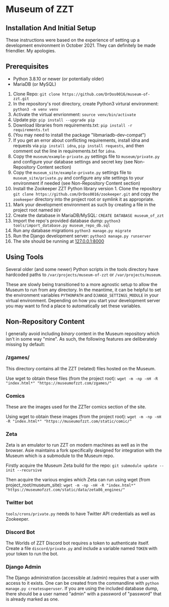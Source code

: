 # Museum of ZZT

## Installation And Initial Setup

These instructions were based on the experience of setting up a development
environment in October 2021. They can definitely be made friendlier. My
apologies.

## Prerequisites

* Python 3.8.10 or newer (or potentially older)
* MariaDB (or MySQL)

1. Clone Repo: `git clone https://github.com/DrDos0016/museum-of-zzt.git`
2. In the repository's root directory, create Python3 virtural environment: `python3 -m venv venv`
3. Activate the virtual envrionment: `source venv/bin/activate`
4. Update pip: `pip install --upgrade pip`
5. Download libraries from requirements.txt: `pip install -r requirements.txt`
6. (You may need to install the package "libmariadb-dev-compat")
7. If you get an error about conflicting requirements, install idna and requests via `pip install idna`, `pip install requests`, and then comment out the line in requirements.txt for `idna`.
8. Copy the `museum/example-private.py` settings file to `museum/private.py` and configure your database settings and secret key  (see Non-Repository Content section)
9. Copy the `museum_site/example-private.py` settings file to `museum_site/private.py` and configure any site settings to your environment if needed (see Non-Repository Content section)
10. Install the Zookeeper ZZT Python library version 1. Clone the repository `git clone https://github.com/DrDos0016/zookeeper.git` and copy the `zookeeper` directory into the project root or symlink it as appropriate.
11. Mark your development environment as such by creating a file in the project root named `DEV`
12. Create the database in MariaDB/MySQL: `CREATE DATABASE museum_of_zzt`
13. Import the repo's provided database dump: `python3 tools/import_database.py museum_repo_db.sql`
14. Run any database migrations `python3 manage.py migrate`
15. Run the Django development server: `python3 manage.py runserver`
16. The site should be running at [127.0.0.1:8000](http://127.0.0.1:8000)

## Using Tools

Several older (and some newer) Python scripts in the tools directory have hardcoded paths to `/var/projects/museum-of-zzt` or `/var/projects/museum`.

These are slowly being transitioned to a more agnostic setup to allow the Museum to run from any directory. In the meantime, it can be helpful to set the environment variables `PYTHONPATH` and `DJANGO_SETTINGS_MODULE` in your virtual environment. Depending on how you start your development server you may want to find a place to automatically set these variables.

## Non-Repository Content

I generally avoid including *binary* content in the Museum repository which isn't in some way "mine".
As such, the following features are deliberately missing by default:

### /zgames/

This directory contains all the ZZT (related) files hosted on the Museum.

Use wget to obtain these files (from the project root): `wget -m -np -nH -R "index.html*" "https://museumofzzt.com/zgames/"`

### Comics

These are the images used for the ZZTer comics section of the site.

Using wget to obtain these images (from the project root): `wget -m -np -nH -R "index.html*" "https://museumofzzt.com/static/comic/"`

### Zeta

Zeta is an emulator to run ZZT on modern machines as well as in the browser. Asie maintains a fork specifically designed for integration with the Museum which is a submodule to the Museum repo.

Firstly acquire the Museum Zeta build for the repo: `git submodule update --init --recursive`

Then acquire the various engies which Zeta can run using wget (from project_root/museum_site): `wget -m -np -nH -R "index.html*" "https://museumofzzt.com/static/data/zeta86_engines/"`

### Twitter bot

`tools/crons/private.py` needs to have Twitter API credentials as well as Zookeeper.

### Discord Bot

The Worlds of ZZT Discord bot requires a token to authenticate itself. Create a file `discord/private.py` and include a variable named `TOKEN` with your token to run the bot.

### Django Admin

The Django administration (accessible at /admin) requires that a user with access to it exists. One can be created from the commandline with `python manage.py createsuperuser`. If you are using the included database dump, there should be a user named "admin" with a password of "password" that is already marked as one.
